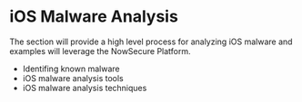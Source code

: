 # iOS Malware Analysis

The section will provide a high level process for analyzing iOS malware and examples will leverage the NowSecure Platform.

* Identifing known malware
* iOS malware analysis tools
* iOS malware analysis techniques
